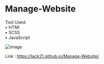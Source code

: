 # Manage-Website
  
Tool Used:  
  • HTMl  
  • SCSS  
  • JavaScript  
  
![image](https://user-images.githubusercontent.com/100687592/222837518-d468e922-a280-4739-bab5-bcff1c1d7865.png)

Link : https://lack21.github.io/Manage-Website/
